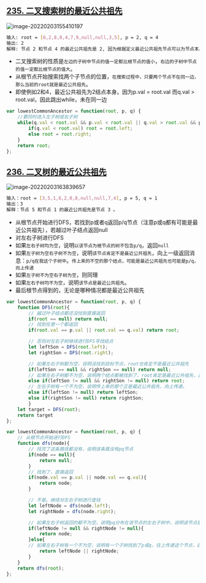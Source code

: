 ## [235. 二叉搜索树的最近公共祖先](https://leetcode-cn.com/problems/lowest-common-ancestor-of-a-binary-search-tree/)

![image-20220203155410197](C:\Users\zayn\AppData\Roaming\Typora\typora-user-images\image-20220203155410197.png)

``` bash
输入: root = [6,2,8,0,4,7,9,null,null,3,5], p = 2, q = 4
输出: 2
解释: 节点 2 和节点 4 的最近公共祖先是 2, 因为根据定义最近公共祖先节点可以为节点本身。
```



- 二叉搜索树的性质是`左边的子树中节点的值一定都比根节点的值小`，`右边的子树中节点的值一定都比根节点的值大`。
- 从根节点开始搜索找两个子节点的位置，`在搜索过程中，只要两个节点不在同一边，那么当前的root就是最近公共祖先`。
- 即使例如2和4，最近公共祖先为2结点本身。因为p.val = root.val 而q.val > root.val，因此跳出while，未在同一边

``` javascript
var lowestCommonAncestor = function(root, p, q) {
    //要同时进入左子树或右子树
    while(q.val < root.val && p.val < root.val || q.val > root.val && p.val > root.val){
        if(q.val < root.val) root = root.left;
        else root = root.right;
    }
    return root;
};
```

## [236. 二叉树的最近公共祖先](https://leetcode-cn.com/problems/lowest-common-ancestor-of-a-binary-tree/)

![image-20220203163839657](C:\Users\zayn\AppData\Roaming\Typora\typora-user-images\image-20220203163839657.png)

``` bash
输入：root = [3,5,1,6,2,0,8,null,null,7,4], p = 5, q = 1
输出：3
解释：节点 5 和节点 1 的最近公共祖先是节点 3 。
```

- 从根节点开始进行DFS，若找到p或者q返回p/q节点（注意p或q都有可能是最近公共祖先），若越过叶子结点返回null
- 对左右子树进行DFS
- 如果`左右子树均为空`，说明`以该节点为根节点的树不包含p/q`，返回`null`
- 如果`左子树为空右子树不为空`，说明`该节点肯定不是最近公共祖先`，向上一级返回消息：`p/q在我这个子树中`。`传上来的不空的那个结点，可能是最近公共祖先也可能是p/q，向上传递`
- 如果`左子树不为空右子树为空`，则同理
- 如果`左右子树均不为空`，说明`该节点是最近公共祖先`。
- 最后根节点得到的，无论是哪种情况都是最近公共祖先

``` javascript
var lowestCommonAncestor = function(root, p, q) {
    function DFS(root){
        // 越过叶子结点都还没找到直接返回
        if(root == null) return null;
        // 找到任意一个都返回
        if(root.val == p.val || root.val == q.val) return root;

        // 否则对左右子树继续进行DFS寻找结点
        let leftSon = DFS(root.left);
        let rightSon = DFS(root.right);

        // 如果左右子树都为空，说明没找到目标节点，root也肯定不是最近公共祖先
        if(leftSon == null && rightSon == null) return null;
        // 如果左右子树都不为空，说明两个结点都被找到了，root肯定是最近公共祖先，返回
        else if(leftSon != null && rightSon != null) return root;
        // 左右子树有一个不为空，说明传上来的那个正是最近公共祖先，向上传递。
        else if(leftSon != null) return leftSon;
        else if(rightSon != null) return rightSon;
        }
    let target = DFS(root);
    return target
};
```

``` javascript
var lowestCommonAncestor = function(root, p, q) {
    // 从根节点开始进行DFS
    function dfs(node){
        // 找完了这条路径都没有，说明该条路没有pq节点
        if(node == null){
            return null;
        }
        // 找到了，直接返回
        if(node.val == p.val || node.val == q.val){
            return node;
        }

        // 不是。继续对左右子树进行查找
        let leftNode = dfs(node.left);
        let rightNode = dfs(node.right);

        // 如果左右子树返回的都不为空，说明pq分布在该节点的左右子树中，说明该节点是最近公共祖先，返回该节点
        if(leftNode != null && rightNode != null){
            return node;
        }else{
        // 如果左右子树有一个不为空，说明有一个子树找到了p或q，往上传递这个节点，因为node肯定不是最近公共节点，但是该节点可能是，所以往上传
            return leftNode || rightNode;
        }
    }
    return dfs(root);
};
```

